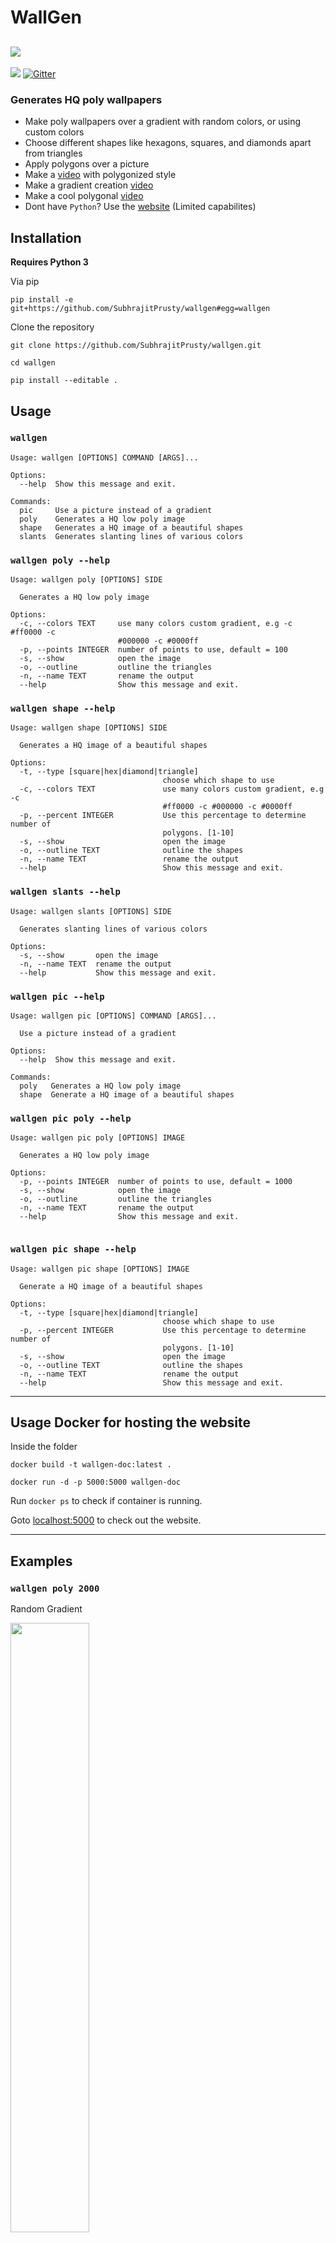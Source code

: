 # WallGen
![](https://img.shields.io/badge/Python-3-blue.svg?style=for-the-badge&logo=python)
---
[![](https://img.shields.io/badge/Website-blue.svg?style=for-the-badge)](http://wallgen.subhrajitpy.me/)
[![Gitter](https://img.shields.io/gitter/room/:user/:repo.svg?style=for-the-badge&colorB=00ddff)](https://gitter.im/wallgen/Lobby)

### Generates HQ poly wallpapers

- Make poly wallpapers over a gradient with random colors, or using custom colors
- Choose different shapes like hexagons, squares, and diamonds apart from triangles
- Apply polygons over a picture
- Make a [video](https://gist.github.com/SubhrajitPrusty/5f303202c615e42e12b1a640322f9fec) with polygonized style
- Make a gradient creation [video](https://gist.github.com/SubhrajitPrusty/e994ce8f3b643382328c1c779893a721)
- Make a cool polygonal [video](https://gist.github.com/SubhrajitPrusty/37cf527ca4d92ed4a19af91099984b51)
- Dont have `Python`? Use the [website](http://wallgen.subhrajitpy.me) (Limited capabilites)

## Installation

**Requires Python 3**

Via pip

```pip
pip install -e git+https://github.com/SubhrajitPrusty/wallgen#egg=wallgen
```


Clone the repository

```
git clone https://github.com/SubhrajitPrusty/wallgen.git

cd wallgen

pip install --editable .
```

## Usage

### `wallgen`

```
Usage: wallgen [OPTIONS] COMMAND [ARGS]...

Options:
  --help  Show this message and exit.

Commands:
  pic     Use a picture instead of a gradient
  poly    Generates a HQ low poly image
  shape   Generates a HQ image of a beautiful shapes
  slants  Generates slanting lines of various colors

```

### `wallgen poly --help`

```
Usage: wallgen poly [OPTIONS] SIDE

  Generates a HQ low poly image

Options:
  -c, --colors TEXT     use many colors custom gradient, e.g -c #ff0000 -c
						#000000 -c #0000ff
  -p, --points INTEGER  number of points to use, default = 100
  -s, --show            open the image
  -o, --outline         outline the triangles
  -n, --name TEXT       rename the output
  --help                Show this message and exit.

```

### `wallgen shape --help`


```
Usage: wallgen shape [OPTIONS] SIDE

  Generates a HQ image of a beautiful shapes

Options:
  -t, --type [square|hex|diamond|triangle]
								  choose which shape to use
  -c, --colors TEXT               use many colors custom gradient, e.g -c
								  #ff0000 -c #000000 -c #0000ff
  -p, --percent INTEGER           Use this percentage to determine number of
								  polygons. [1-10]
  -s, --show                      open the image
  -o, --outline TEXT              outline the shapes
  -n, --name TEXT                 rename the output
  --help                          Show this message and exit.

```

### `wallgen slants --help`

```
Usage: wallgen slants [OPTIONS] SIDE

  Generates slanting lines of various colors

Options:
  -s, --show       open the image
  -n, --name TEXT  rename the output
  --help           Show this message and exit.

```

### `wallgen pic --help`

```
Usage: wallgen pic [OPTIONS] COMMAND [ARGS]...

  Use a picture instead of a gradient

Options:
  --help  Show this message and exit.

Commands:
  poly   Generates a HQ low poly image
  shape  Generate a HQ image of a beautiful shapes

```

### `wallgen pic poly --help`

```
Usage: wallgen pic poly [OPTIONS] IMAGE

  Generates a HQ low poly image

Options:
  -p, --points INTEGER  number of points to use, default = 1000
  -s, --show            open the image
  -o, --outline         outline the triangles
  -n, --name TEXT       rename the output
  --help                Show this message and exit.
  
```

### `wallgen pic shape --help`

```
Usage: wallgen pic shape [OPTIONS] IMAGE

  Generate a HQ image of a beautiful shapes

Options:
  -t, --type [square|hex|diamond|triangle]
								  choose which shape to use
  -p, --percent INTEGER           Use this percentage to determine number of
								  polygons. [1-10]
  -s, --show                      open the image
  -o, --outline TEXT              outline the shapes
  -n, --name TEXT                 rename the output
  --help                          Show this message and exit.

```
---

## Usage Docker for hosting the website

Inside the folder

`docker build -t wallgen-doc:latest .`

`docker run -d -p 5000:5000 wallgen-doc`

Run `docker ps` to check if container is running.

Goto [localhost:5000](http://localhost:5000) to check out the website.

---

## Examples


### `wallgen poly 2000`

Random Gradient

<img src="./images/demo1.png" width="50%">

### `wallgen poly 1000 --colors "#ff0000" --colors "#00ddff"`

Fixed color/gradient

<img src="./images/poly.png" width="50%">

### `wallgen poly 2000 -c "#dd0000" -c "#4455ff" --points 50`

Fixed no. of points

<img src="./images/demo9.png" width="50%">

### `wallgen poly 2000 -c "#dd0000" -c "#4455ff" -p 500`

Fixed no. of points

<img src="./images/demo8.png" width="50%">

### `wallgen poly 2000 -c "#ff0000" -c "#000000" -c "#0000ff"`

More than 2 colours

<img src="./images/demo3.png" width="50%">

### `wallgen poly 1000 -c "#ff0000" -c "#00ddff" -o "#2c2c2c"`

With outline

<img src="./images/poly-outline.png" width="50%">

### `wallgen shape 2000 -t square -c "#ff0099" -c "#00ddff"`

Square pattern

<img src="./images/square.png" width="50%">

### `wallgen shape 2000 -t square -c "#ff0099" -c "#00ddff" -o "#2c2c2c"`

Square pattern with Outline

<img src="./images/square-outline.png" width="50%">

### `wallgen shape 2000 -t hex -c "#ff0099" -c "#00ddff"`

Hexagon pattern

<img src="./images/hex.png" width="50%">

### `wallgen shape 2000 -t hex -c "#ff0099" -c "#00ddff" -o "#2c2c2c"`

Hexagon pattern with Outline

<img src="./images/hex-outline.png" width="50%">

### `wallgen shape 2000 -t diamond -c "#ff0099" -c "#00ddff"`

Diamond pattern

<img src="./images/diamond.png" width="50%">

### `wallgen shape 2000 -t diamond -c "#ff0099" -c "#00ddff" -o "#2c2c2c"`

Diamond pattern with Outline

<img src="./images/diamond-outline.png" width="50%">

### `wallgen shape 2000 -t triangle -c "#ff0099" -c "#00ddff"`

Triangle pattern

<img src="./images/triangle.png" width="50%">

### `wallgen shape 2000 -t triangle -c "#ff0099" -c "#00ddff" -o "#2c2c2c"`

Triangle pattern with Outline

<img src="./images/triangle-outline.png" width="50%">

### `wallgen slants 2000`

Slants pattern

<img src="./images/demo6.png" width="50%">

### `wallgen pic poly lion.jpg -p 50000`

Using a picture with 50000 points

1

<img src="./images/lion.jpg" width="50%">
<img src="./images/lion-poly.png" width="50%">

2

<img src="./images/anime.png" width="50%">
<img src="./images/anime-poly.png" width="50%">

3

<img src="./images/clouds.jpg" width="50%">
<img src="./images/clouds-poly.png" width="50%">



## Screenshots

### Homepage

![homepage](./images/web-home.png)

### Poly Page

![Polygon](./images/web-poly.png)

### Shapes Page

![Polygon](./images/web-shape.png)

### Pic Page

![Pic](./images/web-pic.png)
